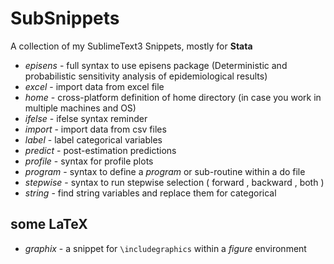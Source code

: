 SubSnippets
===========

A collection of my SublimeText3 Snippets, mostly for **Stata**

- *episens* - full syntax to use episens package (Deterministic and probabilistic sensitivity analysis of epidemiological results)
- *excel* - import data from excel file
- *home* - cross-platform definition of home directory (in case you work in multiple machines and OS)
- *ifelse* - ifelse syntax reminder
- *import* - import data from csv files
- *label* - label categorical variables
- *predict* - post-estimation predictions
- *profile* - syntax for profile plots
- *program* - syntax to define a *program* or sub-routine within a do file
- *stepwise* - syntax to run stepwise selection ( forward , backward , both )
- *string* - find string variables and replace them for categorical

some LaTeX
----------

- *graphix* - a snippet for ```\includegraphics``` within a *figure* environment
